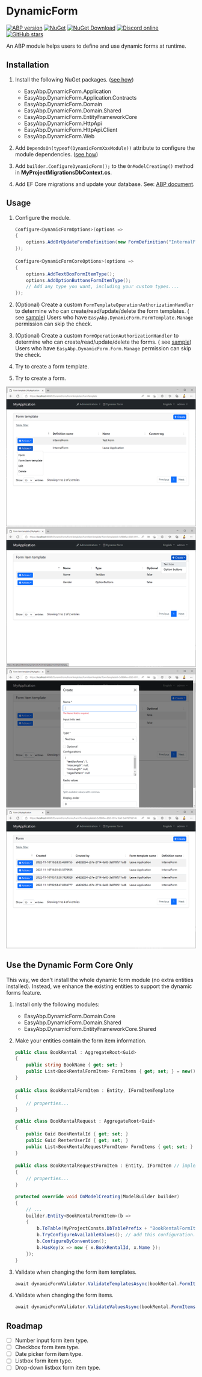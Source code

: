 # DynamicForm

[![ABP version](https://img.shields.io/badge/dynamic/xml?style=flat-square&color=yellow&label=abp&query=%2F%2FProject%2FPropertyGroup%2FAbpVersion&url=https%3A%2F%2Fraw.githubusercontent.com%2FEasyAbp%2FDynamicForm%2Fmaster%2FDirectory.Build.props)](https://abp.io)
[![NuGet](https://img.shields.io/nuget/v/EasyAbp.DynamicForm.Domain.Shared.svg?style=flat-square)](https://www.nuget.org/packages/EasyAbp.DynamicForm.Domain.Shared)
[![NuGet Download](https://img.shields.io/nuget/dt/EasyAbp.DynamicForm.Domain.Shared.svg?style=flat-square)](https://www.nuget.org/packages/EasyAbp.DynamicForm.Domain.Shared)
[![Discord online](https://badgen.net/discord/online-members/xyg8TrRa27?label=Discord)](https://discord.gg/xyg8TrRa27)
[![GitHub stars](https://img.shields.io/github/stars/EasyAbp/DynamicForm?style=social)](https://www.github.com/EasyAbp/DynamicForm)

An ABP module helps users to define and use dynamic forms at runtime.

## Installation

1. Install the following NuGet
   packages. ([see how](https://github.com/EasyAbp/EasyAbpGuide/blob/master/docs/How-To.md#add-nuget-packages))

    * EasyAbp.DynamicForm.Application
    * EasyAbp.DynamicForm.Application.Contracts
    * EasyAbp.DynamicForm.Domain
    * EasyAbp.DynamicForm.Domain.Shared
    * EasyAbp.DynamicForm.EntityFrameworkCore
    * EasyAbp.DynamicForm.HttpApi
    * EasyAbp.DynamicForm.HttpApi.Client
    * EasyAbp.DynamicForm.Web

2. Add `DependsOn(typeof(DynamicFormXxxModule))` attribute to configure the module
   dependencies. ([see how](https://github.com/EasyAbp/EasyAbpGuide/blob/master/docs/How-To.md#add-module-dependencies))

3. Add `builder.ConfigureDynamicForm();` to the `OnModelCreating()` method in **MyProjectMigrationsDbContext.cs**.

4. Add EF Core migrations and update your database.
   See: [ABP document](https://docs.abp.io/en/abp/latest/Tutorials/Part-1?UI=MVC&DB=EF#add-database-migration).

## Usage

1. Configure the module.

    ```csharp
    Configure<DynamicFormOptions>(options =>
    {
        options.AddOrUpdateFormDefinition(new FormDefinition("InternalForm", "Internal Form"));
    });
    
    Configure<DynamicFormCoreOptions>(options =>
    {
        options.AddTextBoxFormItemType();
        options.AddOptionButtonsFormItemType();
        // Add any type you want, including your custom types....
    });
    ```

2. (Optional) Create a custom `FormTemplateOperationAuthorizationHandler` to determine who can create/read/update/delete
   the form templates. (
   see [sample](https://github.com/EasyAbp/DynamicForm/blob/main/host/EasyAbp.DynamicForm.Web.Unified/InternalFormFormTemplateOperationAuthorizationHandler.cs))
   Users who have `EasyAbp.DynamicForm.FormTemplate.Manage` permission can skip the check.

3. (Optional) Create a custom `FormOperationAuthorizationHandler` to determine who can create/read/update/delete the
   forms. (
   see [sample](https://github.com/EasyAbp/DynamicForm/blob/main/host/EasyAbp.DynamicForm.Web.Unified/InternalFormFormOperationAuthorizationHandler.cs))
   Users who have `EasyAbp.DynamicForm.Form.Manage` permission can skip the check.

4. Try to create a form template.

5. Try to create a form.

![FormTemplates](/docs/images/FormTemplates.png)
![FormItemTemplates](/docs/images/FormItemTemplates.png)
![CreateFormItemTemplate](/docs/images/CreateFormItemTemplate.png)
![Forms](/docs/images/Forms.png)

## Use the Dynamic Form Core Only

This way, we don't install the whole dynamic form module (no extra entities installed). Instead, we enhance the existing
entities to support the dynamic forms feature.

1. Install only the following modules:

    * EasyAbp.DynamicForm.Domain.Core
    * EasyAbp.DynamicForm.Domain.Shared
    * EasyAbp.DynamicForm.EntityFrameworkCore.Shared

2. Make your entities contain the form item information.

    ```csharp
    public class BookRental : AggregateRoot<Guid>
    {
        public string BookName { get; set; }
        public List<BookRentalFormItem> FormItems { get; set; } = new();
    }
    
    public class BookRentalFormItem : Entity, IFormItemTemplate
    {
        // properties...
    } 
    ```

    ```csharp
    public class BookRentalRequest : AggregateRoot<Guid>
    {
        public Guid BookRentalId { get; set; }
        public Guid RenterUserId { get; set; }
        public List<BookRentalRequestFormItem> FormItems { get; set; } = new();
    }
    
    public class BookRentalRequestFormItem : Entity, IFormItem // implement IFormItemMetadata if need
    {
        // properties...
    } 
    ```

    ```csharp
    protected override void OnModelCreating(ModelBuilder builder)
    {
        // ...
        builder.Entity<BookRentalFormItem>(b =>
        {
            b.ToTable(MyProjectConsts.DbTablePrefix + "BookRentalFormItems", MyProjectConsts.DbSchema);
            b.TryConfigureAvailableValues(); // add this configuration.
            b.ConfigureByConvention();
            b.HasKey(x => new { x.BookRentalId, x.Name });
        });
    }
    ```

3. Validate when changing the form item templates.
    ```csharp
    await dynamicFormValidator.ValidateTemplatesAsync(bookRental.FormItems);
    ```

4. Validate when changing the form items.
    ```csharp
    await dynamicFormValidator.ValidateValuesAsync(bookRental.FormItems, bookRentalRequest.FormItems);
    ```

## Roadmap

- [ ] Number input form item type.
- [ ] Checkbox form item type.
- [ ] Date picker form item type.
- [ ] Listbox form item type.
- [ ] Drop-down listbox form item type.